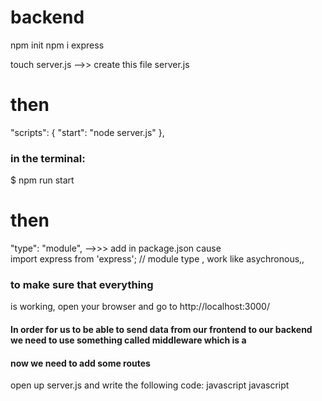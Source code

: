 # backend 

npm init
npm i express

<!-- npm install body-parser --save -->
touch server.js -->> create this file server.js

# then
  "scripts": {
    "start": "node server.js"
  },
  ### in the terminal:
  $ npm run start

# then  
"type": "module", -->>> add in package.json cause  
            import express from 'express';
            // module type , work like asychronous,,
  
### to make sure that everything    
is working, open your browser and go to http://localhost:3000/
#### In order for us to be able to send data from our frontend to our backend we need to use something called middleware which is a

#### now we need to add some routes
open up server.js and write the following code:
javascript
javascript



